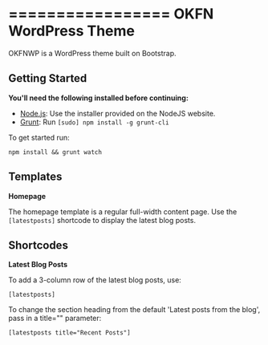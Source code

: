=================
OKFN WordPress Theme
=================

OKFNWP is a WordPress theme built on Bootstrap.

Getting Started
---------------
**You'll need the following installed before continuing:**
  * [Node.js](http://nodejs.org): Use the installer provided on the NodeJS website.
  * [Grunt](http://gruntjs.com/): Run `[sudo] npm install -g grunt-cli`

To get started run:

`npm install && grunt watch`


Templates
---------

**Homepage**

The homepage template is a regular full-width content page. Use the `[latestposts]` shortcode to display the latest blog posts.


Shortcodes
----------

**Latest Blog Posts**

To add a 3-column row of the latest blog posts, use:

  `[latestposts]`

To change the section heading from the default 'Latest posts from the blog', pass in a title="" parameter:

`[latestposts title="Recent Posts"]`
